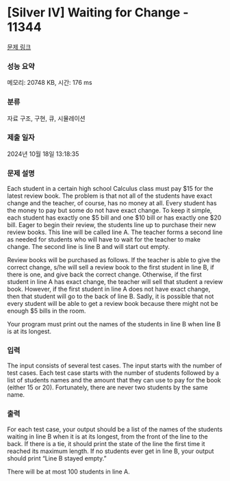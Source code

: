 # [Silver IV] Waiting for Change - 11344 

[문제 링크](https://www.acmicpc.net/problem/11344) 

### 성능 요약

메모리: 20748 KB, 시간: 176 ms

### 분류

자료 구조, 구현, 큐, 시뮬레이션

### 제출 일자

2024년 10월 18일 13:18:35

### 문제 설명

<p>Each student in a certain high school Calculus class must pay <span>$</span>15 for the latest review book. The problem is that not all of the students have exact change and the teacher, of course, has no money at all. Every student has the money to pay but some do not have exact change. To keep it simple, each student has exactly one <span>$</span>5 bill and one <span>$</span>10 bill or has exactly one <span>$</span>20 bill. Eager to begin their review, the students line up to purchase their new review books. This line will be called line A. The teacher forms a second line as needed for students who will have to wait for the teacher to make change. The second line is line B and will start out empty.</p>

<p>Review books will be purchased as follows. If the teacher is able to give the correct change, s/he will sell a review book to the first student in line B, if there is one, and give back the correct change. Otherwise, if the first student in line A has exact change, the teacher will sell that student a review book. However, if the first student in line A does not have exact change, then that student will go to the back of line B. Sadly, it is possible that not every student will be able to get a review book because there might not be enough <span>$</span>5 bills in the room.</p>

<p>Your program must print out the names of the students in line B when line B is at its longest.</p>

### 입력 

 <p>The input consists of several test cases. The input starts with the number of test cases. Each test case starts with the number of students followed by a list of students names and the amount that they can use to pay for the book (either 15 or 20). Fortunately, there are never two students by the same name.</p>

### 출력 

 <p>For each test case, your output should be a list of the names of the students waiting in line B when it is at its longest, from the front of the line to the back. If there is a tie, it should print the state of the line the first time it reached its maximum length. If no students ever get in line B, your output should print “Line B stayed empty.”</p>

<p>There will be at most 100 students in line A.</p>

